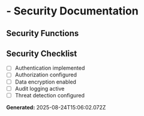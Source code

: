 
#  - Security Documentation

## Security Functions



## Security Checklist
- [ ] Authentication implemented
- [ ] Authorization configured
- [ ] Data encryption enabled
- [ ] Audit logging active
- [ ] Threat detection configured

**Generated:** 2025-08-24T15:06:02.072Z
